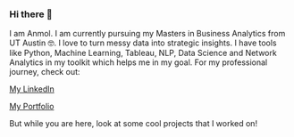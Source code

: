 ### Hi there 👋
I am Anmol. I am currently pursuing my Masters in Business Analytics from UT Austin :nerd_face:.
I love to turn messy data into strategic insights. I have tools like Python, Machine Learning, Tableau, NLP, Data Science and Network Analytics in my toolkit which helps me in my goal. 
For my professional journey, check out:

[My LinkedIn]( https://www.linkedin.com/in/anmol-agrawal/)

[My Portfolio]( https://agrawalanmol4273.wixsite.com/profile)

But while you are here, look at some cool projects that I worked on!

<!--
**Anmol1311/Anmol1311** is a ✨ _special_ ✨ repository because its `README.md` (this file) appears on your GitHub profile.

Here are some ideas to get you started:

- 🔭 I’m currently working on ...
- 🌱 I’m currently learning ...
- 👯 I’m looking to collaborate on ...
- 🤔 I’m looking for help with ...
- 💬 Ask me about ...
- 📫 How to reach me: ...
- 😄 Pronouns: ...
- ⚡ Fun fact: ...
-->
